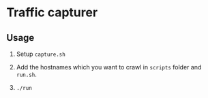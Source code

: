 # Traffic capturer

## Usage

1. Setup `capture.sh`

2. Add the hostnames which you want to crawl in `scripts` folder and `run.sh`.

3. `./run`

